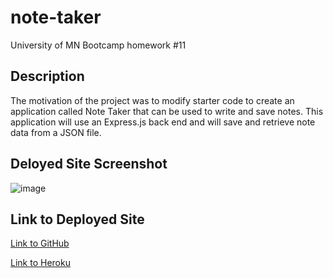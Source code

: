 # note-taker
University of MN Bootcamp homework #11

## Description
The motivation of the project was to modify starter code to create an application called Note Taker that can be used to write and save notes. This application will use an Express.js back end and will save and retrieve note data from a JSON file.


## Deloyed Site Screenshot

![image](  )


## Link to Deployed Site

[Link to GitHub](https://github.com/tcrear/note-taker)

[Link to Heroku](https://dashboard.heroku.com/apps/crear-note-taker)

